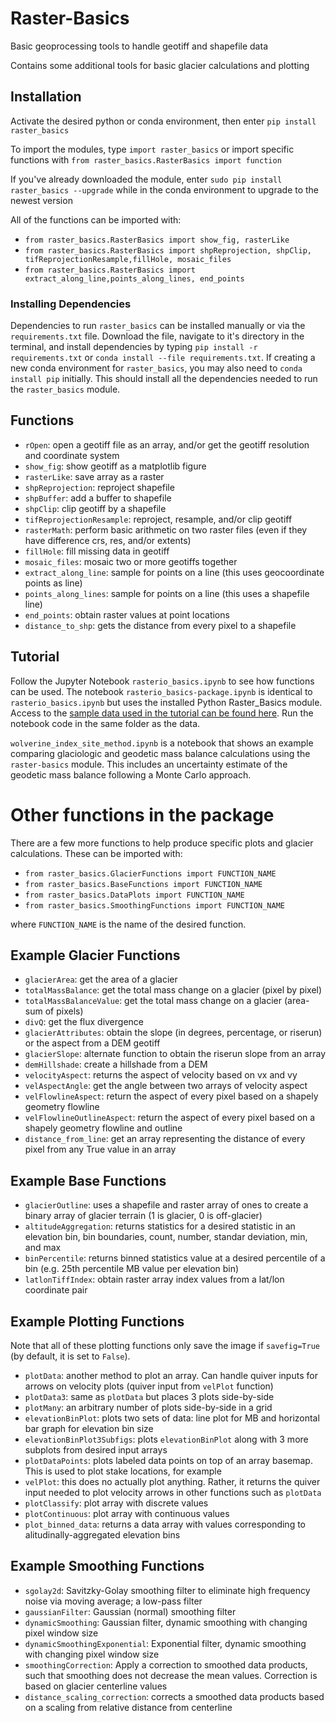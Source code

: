 # Raster-Basics
Basic geoprocessing tools to handle geotiff and shapefile data

Contains some additional tools for basic glacier calculations and plotting

## Installation
Activate the desired python or conda environment, then enter `pip install raster_basics`

To import the modules, type `import raster_basics` or import specific functions with `from raster_basics.RasterBasics import function`

If you've already downloaded the module, enter `sudo pip install raster_basics --upgrade` while in the conda environment to upgrade to the newest version

All of the functions can be imported with:

 - `from raster_basics.RasterBasics import show_fig, rasterLike`
 - `from raster_basics.RasterBasics import shpReprojection, shpClip, tifReprojectionResample,fillHole, mosaic_files`
 - `from raster_basics.RasterBasics import extract_along_line,points_along_lines, end_points`
 
### Installing Dependencies
Dependencies to run `raster_basics` can be installed manually or via the `requirements.txt` file. Download the file, navigate to it's directory in the terminal, and install dependencies by typing `pip install -r requirements.txt` or `conda install --file requirements.txt`. If creating a new conda environment for `raster_basics`, you may also need to `conda install pip` initially. This should install all the dependencies needed to run the `raster_basics` module.

## Functions
 - `rOpen`: open a geotiff file as an array, and/or get the geotiff resolution and coordinate system
 - `show_fig`: show geotiff as a matplotlib figure
 - `rasterLike`: save array as a raster
 - `shpReprojection`: reproject shapefile
 - `shpBuffer`: add a buffer to shapefile
 - `shpClip`: clip geotiff by a shapefile
 - `tifReprojectionResample`: reproject, resample, and/or clip geotiff
 - `rasterMath`: perform basic arithmetic on two raster files (even if they have difference crs, res, and/or extents)
 - `fillHole`: fill missing data in geotiff
 - `mosaic_files`: mosaic two or more geotiffs together
 - `extract_along_line`: sample for points on a line (this uses geocoordinate points as line)
 - `points_along_lines`: sample for points on a line (this uses a shapefile line)
 - `end_points`: obtain raster values at point locations
 - `distance_to_shp`: gets the distance from every pixel to a shapefile

## Tutorial
Follow the Jupyter Notebook `rasterio_basics.ipynb` to see how functions can be used. The notebook `rasterio_basics-package.ipynb` is identical to `rasterio_basics.ipynb` but uses the installed Python Raster_Basics module. Access to the [sample data used in the tutorial can be found here](https://drive.google.com/file/d/1lNiQBo-rNe2_VC6vUCM2gfp-Z-F2Q49c/view?usp=share_link). Run the notebook code in the same folder as the data.

`wolverine_index_site_method.ipynb` is a notebook that shows an example comparing glaciologic and geodetic mass balance calculations using the `raster-basics` module. This includes an uncertainty estimate of the geodetic mass balance following a Monte Carlo approach.


# Other functions in the package
There are a few more functions to help produce specific plots and glacier calculations. These can be imported with:

 - `from raster_basics.GlacierFunctions import FUNCTION_NAME`
 - `from raster_basics.BaseFunctions import FUNCTION_NAME`
 - `from raster_basics.DataPlots import FUNCTION_NAME`
 - `from raster_basics.SmoothingFunctions import FUNCTION_NAME`
 
 where `FUNCTION_NAME` is the name of the desired function.
 
## Example Glacier Functions
  - `glacierArea`: get the area of a glacier
  - `totalMassBalance`: get the total mass change on a glacier (pixel by pixel)
  - `totalMassBalanceValue`: get the total mass change on a glacier (area-sum of pixels)
  - `divQ`: get the flux divergence
  - `glacierAttributes`: obtain the slope (in degrees, percentage, or riserun) or the aspect from a DEM geotiff
  - `glacierSlope`: alternate function to obtain the riserun slope from an array
  - `demHillshade`: create a hillshade from a DEM
  - `velocityAspect`: returns the aspect of velocity based on vx and vy
  - `velAspectAngle`: get the angle between two arrays of velocity aspect
  - `velFlowlineAspect`: return the aspect of every pixel based on a shapely geometry flowline
  -  `velFlowlineOutlineAspect`: return the aspect of every pixel based on a shapely geometry flowline and outline
  - `distance_from_line`: get an array representing the distance of every pixel from any True value in an array
 
## Example Base Functions
  - `glacierOutline`: uses a shapefile and raster array of ones to create a binary array of glacier terrain (1 is glacier, 0 is off-glacier)
  - `altitudeAggregation`: returns statistics for a desired statistic in an elevation bin, bin boundaries, count, number, standar deviation, min, and max
  - `binPercentile`: returns binned statistics value at a desired percentile of a bin (e.g. 25th percentile MB value per elevation bin)
  - `latlonTiffIndex`: obtain raster array index values from a lat/lon coordinate pair

## Example Plotting Functions
 Note that all of these plotting functions only save the image if `savefig=True` (by default, it is set to `False`).
  - `plotData`: another method to plot an array. Can handle quiver inputs for arrows on velocity plots (quiver input from `velPlot` function)
  - `plotData3`: same as `plotData` but places 3 plots side-by-side
  - `plotMany`: an arbitrary number of plots side-by-side in a grid
  - `elevationBinPlot`: plots two sets of data: line plot for MB and horizontal bar graph for elevation bin size
  - `elevationBinPlot3Subfigs`: plots `elevationBinPlot` along with 3 more subplots from desired input arrays
  - `plotDataPoints`: plots labeled data points on top of an array basemap. This is used to plot stake locations, for example
  - `velPlot`: this does no actually plot anything. Rather, it returns the quiver input needed to plot velocity arrows in other functions such as `plotData`
  - `plotClassify`: plot array with discrete values
  - `plotContinuous`: plot array with continuous values
  - `plot_binned_data`: returns a data array with values corresponding to alitudinally-aggregated elevation bins
  
## Example Smoothing Functions
  - `sgolay2d`: Savitzky-Golay smoothing filter to eliminate high frequency noise via moving average; a low-pass filter
  - `gaussianFilter`: Gaussian (normal) smoothing filter
  - `dynamicSmoothing`: Gaussian filter, dynamic smoothing with changing pixel window size
  - `dynamicSmoothingExponential`: Exponential filter, dynamic smoothing with changing pixel window size
  - `smoothingCorrection`: Apply a correction to smoothed data products, such that smoothing does not decrease the mean values. Correction is based on glacier centerline values
  - `distance_scaling_correction`: corrects a smoothed data products based on a scaling from relative distance from centerline


